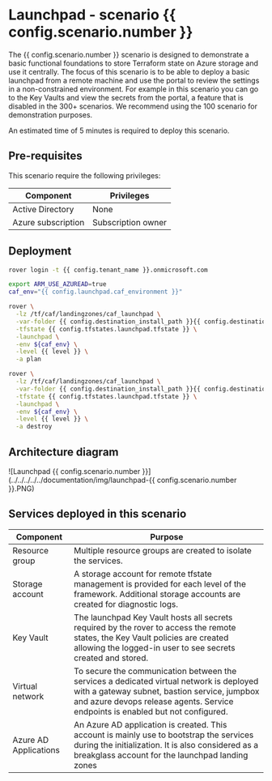 # Launchpad - scenario {{ config.scenario.number }}

The {{ config.scenario.number }} scenario is designed to demonstrate a basic functional foundations to store Terraform state on Azure storage and use it centrally.
The focus of this scenario is to be able to deploy a basic launchpad from a remote machine and use the portal to review the settings in a non-constrained environment.
For example in this scenario you can go to the Key Vaults and view the secrets from the portal, a feature that is disabled in the 300+ scenarios.
We recommend using the 100 scenario for demonstration purposes.

An estimated time of 5 minutes is required to deploy this scenario.

## Pre-requisites

This scenario require the following privileges:

| Component          | Privileges         |
|--------------------|--------------------|
| Active Directory   | None               |
| Azure subscription | Subscription owner |

## Deployment

```bash
rover login -t {{ config.tenant_name }}.onmicrosoft.com

export ARM_USE_AZUREAD=true
caf_env="{{ config.launchpad.caf_environment }}"

rover \
  -lz /tf/caf/landingzones/caf_launchpad \
  -var-folder {{ config.destination_install_path }}{{ config.destination_relative_base_path }}/{{ level }}/{{ base_folder }} \
  -tfstate {{ config.tfstates.launchpad.tfstate }} \
  -launchpad \
  -env ${caf_env} \
  -level {{ level }} \
  -a plan

rover \
  -lz /tf/caf/landingzones/caf_launchpad \
  -var-folder {{ config.destination_install_path }}{{ config.destination_relative_base_path }}/{{ level }}/{{ base_folder }} \
  -tfstate {{ config.tfstates.launchpad.tfstate }} \
  -launchpad \
  -env ${caf_env} \
  -level {{ level }} \
  -a destroy

```

## Architecture diagram
![Launchpad {{ config.scenario.number }}](../../../../../documentation/img/launchpad-{{ config.scenario.number }}.PNG)

## Services deployed in this scenario

| Component             | Purpose                                                                                                                                                                                                                    |
|-----------------------|----------------------------------------------------------------------------------------------------------------------------------------------------------------------------------------------------------------------------|
| Resource group        | Multiple resource groups are created to isolate the services.                                                                                                                                                              |
| Storage account       | A storage account for remote tfstate management is provided for each level of the framework. Additional storage accounts are created for diagnostic logs.                                                                  |
| Key Vault             | The launchpad Key Vault hosts all secrets required by the rover to access the remote states, the Key Vault policies are created allowing the logged-in user to see secrets created and stored.                             |
| Virtual network       | To secure the communication between the services a dedicated virtual network is deployed with a gateway subnet, bastion service, jumpbox and azure devops release agents. Service endpoints is enabled but not configured. |
| Azure AD Applications | An Azure AD application is created. This account is mainly use to bootstrap the services during the initialization. It is also considered as a breakglass account for the launchpad landing zones                          |
